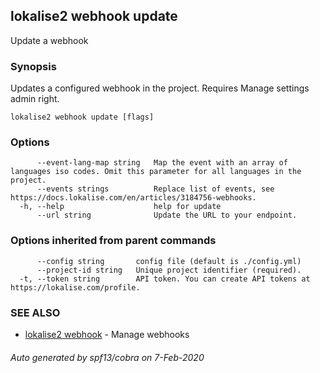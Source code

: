 ## lokalise2 webhook update

Update a webhook

### Synopsis

Updates a configured webhook in the project. Requires Manage settings admin right.

```
lokalise2 webhook update [flags]
```

### Options

```
      --event-lang-map string   Map the event with an array of languages iso codes. Omit this parameter for all languages in the project.
      --events strings          Replace list of events, see https://docs.lokalise.com/en/articles/3184756-webhooks.
  -h, --help                    help for update
      --url string              Update the URL to your endpoint.
```

### Options inherited from parent commands

```
      --config string       config file (default is ./config.yml)
      --project-id string   Unique project identifier (required).
  -t, --token string        API token. You can create API tokens at https://lokalise.com/profile.
```

### SEE ALSO

* [lokalise2 webhook](lokalise2_webhook.md)	 - Manage webhooks

###### Auto generated by spf13/cobra on 7-Feb-2020
